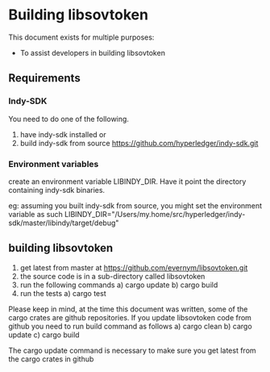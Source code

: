 # Building libsovtoken
This document exists for multiple purposes:
* To assist developers in building libsovtoken

## Requirements

### Indy-SDK
You need to do one of the following.
1) have indy-sdk installed or
2) build indy-sdk from source https://github.com/hyperledger/indy-sdk.git

### Environment variables
create an environment variable LIBINDY_DIR.   Have it point the directory containing indy-sdk binaries.

eg:  assuming you built indy-sdk from source, you might set the environment variable as such
LIBINDY_DIR="/Users/my.home/src/hyperledger/indy-sdk/master/libindy/target/debug"


## building libsovtoken
1) get latest from master at https://github.com/evernym/libsovtoken.git
2) the source code is in a sub-directory called libsovtoken
3) run the following commands
   a) cargo update
   b) cargo build
4) run the tests
   a) cargo test

Please keep in mind, at the time this document was written, some of the cargo crates are github repositories.
If you update libsovtoken code from github you need to run build command as follows
   a) cargo clean
   b) cargo update
   c) cargo build

The cargo update command is necessary to make sure you get latest from the cargo crates in github






